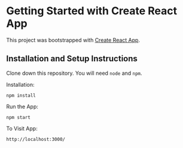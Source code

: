# Getting Started with Create React App

This project was bootstrapped with [Create React App](https://github.com/facebook/create-react-app).

## Installation and Setup Instructions

Clone down this repository. You will need `node` and `npm`.

Installation:

`npm install`

Run the App:

`npm start`

To Visit App:

`http://localhost:3000/`
